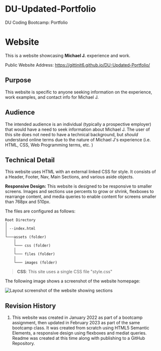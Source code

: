 # DU-Updated-Portfolio

DU Coding Bootcamp: Portfolio

# Website

This is a website showcasing **Michael J.** experience and work.

Public Website Address: https://gittinit6.github.io/DU-Updated-Portfolio/

## Purpose

This website is specific to anyone seeking information on the experience, work examples, and contact info for Michael J.

## Audience

The intended audience is an individual (typically a prospective employer) that would have a need to seek information about Michael J. The user of this site does not need to have a technical background, but *should* understand online terms due to the nature of Michael J's experience (i.e. HTML, CSS, Web Programming terms, etc. )

## Technical Detail

This website uses HTML with an external linked CSS for style. It consists of a Header, Footer, Nav, Main Sections, and various aside objects.

**Responsive Design:** This website is designed to be responsive to smaller screens. Images and sections use percents to grow or shrink, flexboxes to rearrange content, and media queries to enable content for screens smaller than 768px and 510px.

The files are configured as follows:
```
Root Directory
│
│ --index.html
│
└───assets (folder)
    │
    └─── css (folder)
    │
    └─── files (folder)
    │
    └─── images (folder)
```
>**CSS**: This site uses a single CSS file "style.css"

The following image shows a screenshot of the website homepage:

![Layout screenshot of the website showing sections](./git-images/DU-HW2-Portfolio_Screenshot.png)

## Revision History 

1. This website was created in January 2022 as part of a bootcamp assignment, then updated in February 2023 as part of the same bootcamp class. It was created from scratch using HTML5 Semantic Elements, a responsive design using flexboxes and mediat queries. Readme was created at this time along with publishing to a GitHub Repository.